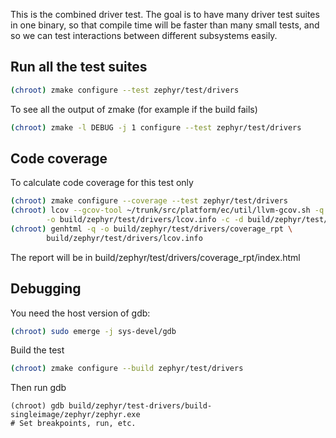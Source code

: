 This is the combined driver test. The goal is to have many driver test suites
in one binary, so that compile time will be faster than many small tests, and
so we can test interactions between different subsystems easily.

## Run all the test suites

```bash
(chroot) zmake configure --test zephyr/test/drivers
```

To see all the output of zmake (for example if the build fails)

```bash
(chroot) zmake -l DEBUG -j 1 configure --test zephyr/test/drivers
```

## Code coverage

To calculate code coverage for this test only

```bash
(chroot) zmake configure --coverage --test zephyr/test/drivers
(chroot) lcov --gcov-tool ~/trunk/src/platform/ec/util/llvm-gcov.sh -q \
        -o build/zephyr/test/drivers/lcov.info -c -d build/zephyr/test/drivers
(chroot) genhtml -q -o build/zephyr/test/drivers/coverage_rpt \
        build/zephyr/test/drivers/lcov.info
```

The report will be in build/zephyr/test/drivers/coverage_rpt/index.html

## Debugging

You need the host version of gdb:

```bash
(chroot) sudo emerge -j sys-devel/gdb
```

Build the test
```bash
(chroot) zmake configure --build zephyr/test/drivers
```

Then run gdb

```
(chroot) gdb build/zephyr/test-drivers/build-singleimage/zephyr/zephyr.exe
# Set breakpoints, run, etc.
```

